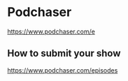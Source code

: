 # Podchaser
https://www.podchaser.com/e

## How to submit your show
https://www.podchaser.com/episodes